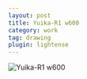 ```yaml
---
layout: post
title: Yuika-R1 w600
category: work
tag: drawing
plugin: lightense
---
```


<p><img src="{{ site.file }}/work/yuika-r1_w600_sketch.jpg" alt="Yuika-R1 w600"></p>
